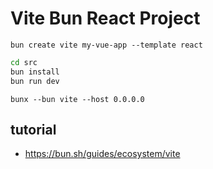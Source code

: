 # Vite Bun React Project

`bun create vite my-vue-app --template react`

```sh
cd src
bun install
bun run dev
```

`bunx --bun vite --host 0.0.0.0`

## tutorial

* <https://bun.sh/guides/ecosystem/vite>
